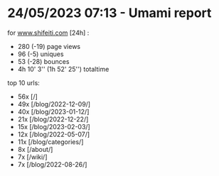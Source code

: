 # 24/05/2023 07:13 - Umami report
for www.shifeiti.com [24h] :

 - 280 (-19) page views
 - 96 (-5) uniques
 - 53 (-28) bounces
 - 4h 10' 3'' (1h 52' 25'') totaltime


top 10 urls:
 - 56x [/]
 - 49x [/blog/2022-12-09/]
 - 40x [/blog/2023-01-12/]
 - 21x [/blog/2022-12-22/]
 - 15x [/blog/2023-02-03/]
 - 12x [/blog/2022-05-07/]
 - 11x [/blog/categories/]
 - 8x [/about/]
 - 7x [/wiki/]
 - 7x [/blog/2022-08-26/]


